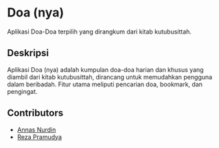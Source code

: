 # Doa (nya)

Aplikasi Doa-Doa terpilih yang dirangkum dari kitab kutubusittah.

## Deskripsi
Aplikasi Doa (nya) adalah kumpulan doa-doa harian dan khusus yang diambil dari kitab kutubusittah, dirancang untuk memudahkan pengguna dalam beribadah. Fitur utama meliputi pencarian doa, bookmark, dan pengingat.

## Contributors
* [Annas Nurdin](https://github.com/annasnurdin)
* [Reza Pramudya](https://github.com/estu4p)

